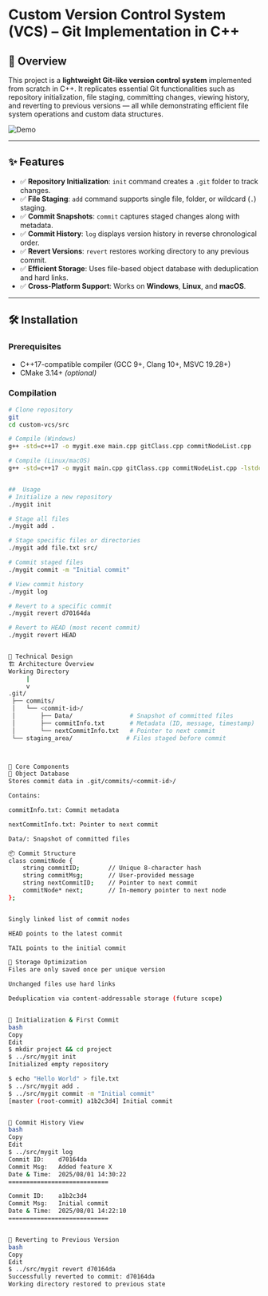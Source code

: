 # Custom Version Control System (VCS) – Git Implementation in C++

## 📌 Overview
This project is a **lightweight Git-like version control system** implemented from scratch in C++. It replicates essential Git functionalities such as repository initialization, file staging, committing changes, viewing history, and reverting to previous versions — all while demonstrating efficient file system operations and custom data structures.

![Demo](https://demo.gif)

---

## ✨ Features

- ✅ **Repository Initialization**: `init` command creates a `.git` folder to track changes.
- ✅ **File Staging**: `add` command supports single file, folder, or wildcard (`.`) staging.
- ✅ **Commit Snapshots**: `commit` captures staged changes along with metadata.
- ✅ **Commit History**: `log` displays version history in reverse chronological order.
- ✅ **Revert Versions**: `revert` restores working directory to any previous commit.
- ✅ **Efficient Storage**: Uses file-based object database with deduplication and hard links.
- ✅ **Cross-Platform Support**: Works on **Windows**, **Linux**, and **macOS**.

---

## 🛠️ Installation

### **Prerequisites**
- C++17-compatible compiler (GCC 9+, Clang 10+, MSVC 19.28+)
- CMake 3.14+ *(optional)*

### **Compilation**

```bash
# Clone repository
git 
cd custom-vcs/src

# Compile (Windows)
g++ -std=c++17 -o mygit.exe main.cpp gitClass.cpp commitNodeList.cpp

# Compile (Linux/macOS)
g++ -std=c++17 -o mygit main.cpp gitClass.cpp commitNodeList.cpp -lstdc++fs


##  Usage
# Initialize a new repository
./mygit init

# Stage all files
./mygit add .

# Stage specific files or directories
./mygit add file.txt src/

# Commit staged files
./mygit commit -m "Initial commit"

# View commit history
./mygit log

# Revert to a specific commit
./mygit revert d70164da

# Revert to HEAD (most recent commit)
./mygit revert HEAD


🧠 Technical Design
🏗️ Architecture Overview
Working Directory
     |
     v
.git/
 ├── commits/
 │   └── <commit-id>/
 │       ├── Data/                # Snapshot of committed files
 │       ├── commitInfo.txt       # Metadata (ID, message, timestamp)
 │       └── nextCommitInfo.txt   # Pointer to next commit
 └── staging_area/               # Files staged before commit



🔄 Core Components
📁 Object Database
Stores commit data in .git/commits/<commit-id>/

Contains:

commitInfo.txt: Commit metadata

nextCommitInfo.txt: Pointer to next commit

Data/: Snapshot of committed files

📦 Commit Structure
class commitNode {
    string commitID;        // Unique 8-character hash
    string commitMsg;       // User-provided message
    string nextCommitID;    // Pointer to next commit
    commitNode* next;       // In-memory pointer to next node
};


Singly linked list of commit nodes

HEAD points to the latest commit

TAIL points to the initial commit

🧠 Storage Optimization
Files are only saved once per unique version

Unchanged files use hard links

Deduplication via content-addressable storage (future scope)


🔹 Initialization & First Commit
bash
Copy
Edit
$ mkdir project && cd project
$ ../src/mygit init
Initialized empty repository

$ echo "Hello World" > file.txt
$ ../src/mygit add .
$ ../src/mygit commit -m "Initial commit"
[master (root-commit) a1b2c3d4] Initial commit


🔹 Commit History View
bash
Copy
Edit
$ ../src/mygit log
Commit ID:    d70164da
Commit Msg:   Added feature X
Date & Time:  2025/08/01 14:30:22
============================

Commit ID:    a1b2c3d4
Commit Msg:   Initial commit
Date & Time:  2025/08/01 14:22:10
============================


🔹 Reverting to Previous Version
bash
Copy
Edit
$ ../src/mygit revert d70164da
Successfully reverted to commit: d70164da
Working directory restored to previous state
